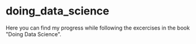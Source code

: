 # doing_data_science

Here you can find my progress while following the excercises in the book "Doing Data Science".
